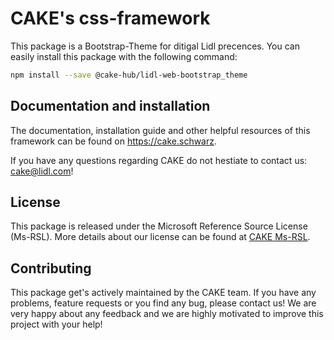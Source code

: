 # CAKE's css-framework

This package is a Bootstrap-Theme for ditigal Lidl precences.
You can easily install this package with the following command:

```bash
npm install --save @cake-hub/lidl-web-bootstrap_theme
```

## Documentation and installation

The documentation, installation guide and other helpful resources of this framework can be found on <https://cake.schwarz>.


If you have any questions regarding CAKE do not hestiate to contact us: <cake@lidl.com>!

## License

This package is released under the Microsoft Reference Source License (Ms-RSL).
More details about our license can be found at [CAKE Ms-RSL](./LICENSE).

## Contributing

This package get's actively maintained by the CAKE team. If you have any problems, feature requests or you find any bug, please contact us! We are very happy about any feedback and we are highly motivated to improve this project with your help!
